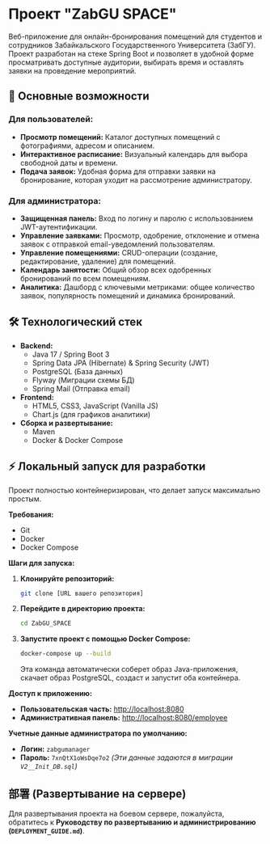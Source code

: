 # Проект "ZabGU SPACE"

Веб-приложение для онлайн-бронирования помещений для студентов и сотрудников Забайкальского Государственного Университета (ЗабГУ). Проект разработан на стеке Spring Boot и позволяет в удобной форме просматривать доступные аудитории, выбирать время и оставлять заявки на проведение мероприятий.

## 🚀 Основные возможности

### Для пользователей:
- **Просмотр помещений:** Каталог доступных помещений с фотографиями, адресом и описанием.
- **Интерактивное расписание:** Визуальный календарь для выбора свободной даты и времени.
- **Подача заявок:** Удобная форма для отправки заявки на бронирование, которая уходит на рассмотрение администратору.

### Для администратора:
- **Защищенная панель:** Вход по логину и паролю с использованием JWT-аутентификации.
- **Управление заявками:** Просмотр, одобрение, отклонение и отмена заявок с отправкой email-уведомлений пользователям.
- **Управление помещениями:** CRUD-операции (создание, редактирование, удаление) для помещений.
- **Календарь занятости:** Общий обзор всех одобренных бронирований по всем помещениям.
- **Аналитика:** Дашборд с ключевыми метриками: общее количество заявок, популярность помещений и динамика бронирований.

## 🛠️ Технологический стек

- **Backend:**
    - Java 17 / Spring Boot 3
    - Spring Data JPA (Hibernate) & Spring Security (JWT)
    - PostgreSQL (База данных)
    - Flyway (Миграции схемы БД)
    - Spring Mail (Отправка email)
- **Frontend:**
    - HTML5, CSS3, JavaScript (Vanilla JS)
    - Chart.js (для графиков аналитики)
- **Сборка и развертывание:**
    - Maven
    - Docker & Docker Compose

## ⚡ Локальный запуск для разработки

Проект полностью контейнеризирован, что делает запуск максимально простым.

**Требования:**
- Git
- Docker
- Docker Compose

**Шаги для запуска:**
1.  **Клонируйте репозиторий:**
    ```bash
    git clone [URL вашего репозитория]
    ```
2.  **Перейдите в директорию проекта:**
    ```bash
    cd ZabGU_SPACE
    ```
3.  **Запустите проект с помощью Docker Compose:**
    ```bash
    docker-compose up --build
    ```
    Эта команда автоматически соберет образ Java-приложения, скачает образ PostgreSQL, создаст и запустит оба контейнера.

**Доступ к приложению:**
- **Пользовательская часть:** [http://localhost:8080](http://localhost:8080)
- **Административная панель:** [http://localhost:8080/employee](http://localhost:8080/employee)

**Учетные данные администратора по умолчанию:**
- **Логин:** `zabgumanager`
- **Пароль:** `7xnQtX1oWsDqe7o2`
  _(Эти данные задаются в миграции `V2__Init_DB.sql`)_

## 部署 (Развертывание на сервере)

Для развертывания проекта на боевом сервере, пожалуйста, обратитесь к **Руководству по развертыванию и администрированию (`DEPLOYMENT_GUIDE.md`)**.
